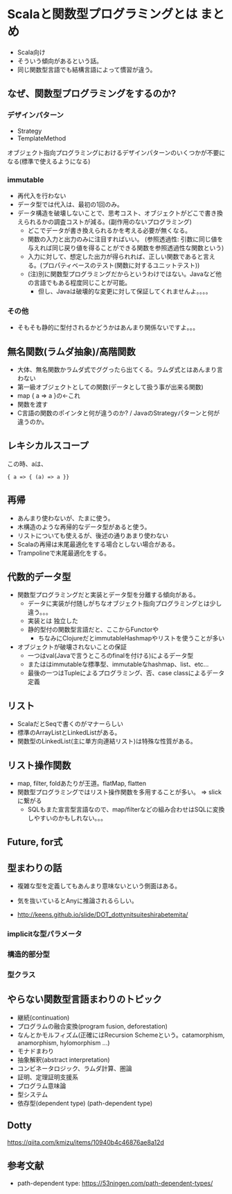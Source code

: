 # Scalaと関数型プログラミングとは まとめ
* Scala向け
* そういう傾向があるという話。
* 同じ関数型言語でも結構言語によって慣習が違う。

## なぜ、関数型プログラミングをするのか?

### デザインパターン
* Strategy
* TemplateMethod

オブジェクト指向プログラミングにおけるデザインパターンのいくつかが不要になる(標準で使えるようになる)

### immutable
* 再代入を行わない
* データ型では代入は、最初の1回のみ。
* データ構造を破壊しないことで、思考コスト、オブジェクトがどこで書き換えられるかの調査コストが減る。(副作用のないプログラミング)
  * どこでデータが書き換えられるかを考える必要が無くなる。
  * 関数の入力と出力のみに注目すればいい。
    (参照透過性: 引数に同じ値を与えれば同じ戻り値を得ることができる関数を参照透過性な関数という)
  * 入力に対して、想定した出力が得られれば、正しい関数であると言える。(プロパティベースのテスト(関数に対するユニットテスト))
  * (注)別に関数型プログラミングだからというわけではない。Javaなど他の言語でもある程度同じことが可能。
    * 但し、Javaは破壊的な変更に対して保証してくれませんよ。。。。

### その他
* そもそも静的に型付されるかどうかはあんまり関係ないですよ。。。

## 無名関数(ラムダ抽象)/高階関数
* 大体、無名関数かラムダ式でググったら出てくる。ラムダ式とはあんまり言わない
* 第一級オブジェクトとしての関数(データとして扱う事が出来る関数)
* map { a => a }の←これ
* 関数を渡す
* C言語の関数のポインタと何が違うのか? / JavaのStrategyパターンと何が違うのか。

## レキシカルスコープ
この時、aは、
```
{ a => { (a) => a }}
```

## 再帰
* あんまり使わないが、たまに使う。
* 木構造のような再帰的なデータ型があると使う。
* リストについても使えるが、後述の通りあまり使わない
* Scalaの再帰は末尾最適化をする場合としない場合がある。
* Trampolineで末尾最適化をする。

## 代数的データ型
* 関数型プログラミングだと実装とデータ型を分離する傾向がある。
  * データに実装が付随しがちなオブジェクト指向プログラミングとは少し違う。。。
  * 実装とは 独立した
  * 静的型付の関数型言語だと、ここからFunctorや
    * ちなみにClojureだとimmutableHashmapやリストを使うことが多い
* オブジェクトが破壊されないことの保証
  * 一つはval(Javaで言うところのfinalを付ける)によるデータ型
  * またははimmutableな標準型、immutableなhashmap、list、etc...
  * 最後の一つはTupleによるプログラミング、否、case classによるデータ定義

## リスト
* ScalaだとSeqで書くのがマナーらしい
* 標準のArrayListとLinkedListがある。
* 関数型のLinkedList(主に単方向連結リスト)は特殊な性質がある。

## リスト操作関数
* map, filter, foldあたりが王道。flatMap, flatten
* 関数型プログラミングではリスト操作関数を多用することが多い。 => slickに繋がる
  * SQLもまた宣言型言語なので、map/filterなどの組み合わせはSQLに変換しやすいのかもしれない。。。

## Future, for式

## 型まわりの話
* 複雑な型を定義してもあんまり意味ないという側面はある。

* 気を抜いているとAnyに推論されるらしい。
* http://keens.github.io/slide/DOT_dottynitsuiteshirabetemita/

### implicitな型パラメータ

### 構造的部分型

### 型クラス

## やらない関数型言語まわりのトピック
* 継続(continuation)
* プログラムの融合変換(program fusion, deforestation)
* なんとかモルフィズム(正確にはRecursion Schemeという。catamorphism, anamorphism, hylomorphism ...)
* モナドまわり
* 抽象解釈(abstract interpretation)
* コンビネータロジック、ラムダ計算、圏論
* 証明、定理証明支援系
* プログラム意味論
* 型システム
* 依存型(dependent type) (path-dependent type)

## Dotty
https://qiita.com/kmizu/items/10940b4c46876ae8a12d

## 参考文献
* path-dependent type: https://53ningen.com/path-dependent-types/
